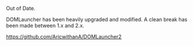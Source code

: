 Out of Date.

DOMLauncher has been heavily upgraded and modified.  A clean break has been made between 1.x and 2.x.

https://github.com/AricwithanA/DOMLauncher2

